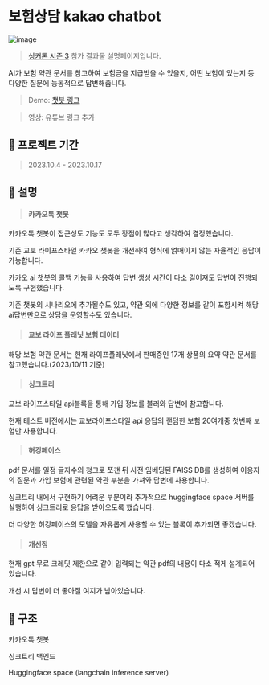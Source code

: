 # 보험상담 kakao chatbot

![image](https://github.com/ldh-Hoon/SyncTree_kakao_chatbot/assets/139981434/48d14936-79bc-4cbc-9deb-253837d7ba3d)

> [싱커톤 시즌 3](https://www.synctree101.com/syncathon/main) 참가 결과물 설명페이지입니다.

AI가 보험 약관 문서를 참고하여 보험금을 지급받을 수 있을지, 어떤 보험이 있는지 등 다양한 질문에 능동적으로 답변해줍니다.

> Demo:
[챗봇 링크](http://pf.kakao.com/_xoxmZCG/chat)

> 영상: 유튜브 링크 추가

## 📆 프로젝트 기간 

> 2023.10.4 - 2023.10.17


## 🔎 설명

> #### 카카오톡 챗봇

카카오톡 챗봇이 접근성도 기능도 모두 장점이 많다고 생각하여 결정했습니다.

기존 교보 라이프스타일 카카오 챗봇을 개선하여 형식에 얽매이지 않는 자율적인 응답이 가능합니다.

카카오 ai 챗봇의 콜백 기능을 사용하여 답변 생성 시간이 다소 길어져도 답변이 진행되도록 구현했습니다.

기존 챗봇의 시나리오에 추가될수도 있고, 약관 외에 다양한 정보를 같이 포함시켜 해당 ai답변만으로 상담을 운영할수도 있습니다.


> #### 교보 라이프 플래닛 보험 데이터

해당 보험 약관 문서는 현재 라이프플래닛에서 판매중인 17개 상품의 요약 약관 문서를 참고했습니다.(2023/10/11 기준)

> #### 싱크트리

교보 라이프스타일 api블록을 통해 가입 정보를 불러와 답변에 참고합니다.

현재 테스트 버전에서는 교보라이프스타일 api 응답의 랜덤한 보험 20여개중 첫번째 보험만 사용합니다.

> #### 허깅페이스

pdf 문서를 일정 글자수의 청크로 쪼갠 뒤 사전 임베딩된 FAISS DB를 생성하여 이용자의 질문과 가입 보험에 관련된 약관 부분을 가져와 답변에 사용합니다. 

싱크트리 내에서 구현하기 어려운 부분이라 추가적으로 huggingface space 서버를 실행하여 싱크트리로 응답을 받아오도록 했습니다. 

더 다양한 허깅페이스의 모델을 자유롭게 사용할 수 있는 블록이 추가되면 좋겠습니다.

> #### 개선점

현재 gpt 무료 크레딧 제한으로 같이 입력되는 약관 pdf의 내용이 다소 적게 설계되어 있습니다. 

개선 시 답변이 더 좋아질 여지가 남아있습니다.

## 🔨 구조

카카오톡 챗봇

싱크트리 백엔드

Huggingface space (langchain inference server)
